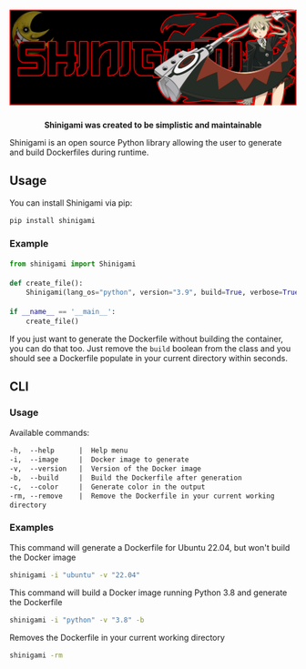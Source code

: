 <h1 align="center">
    <img src="https://raw.githubusercontent.com/azazelm3dj3d/shinigami/main/assets/shinigami_logo.png" />
</h1>

<p align="center">
    <b>Shinigami was created to be simplistic and maintainable</b>
</p>

Shinigami is an open source Python library allowing the user to generate and build Dockerfiles during runtime.

## Usage

You can install Shinigami via pip:

```bash
pip install shinigami
```

### Example

```python
from shinigami import Shinigami

def create_file():
    Shinigami(lang_os="python", version="3.9", build=True, verbose=True, color=True).generate_dockerfile()

if __name__ == '__main__':
    create_file()
```

If you just want to generate the Dockerfile without building the container, you can do that too. Just remove the `build` boolean from the class and you should see a Dockerfile populate in your current directory within seconds.

## CLI

### Usage

Available commands:

```
-h,  --help      |  Help menu
-i,  --image     |  Docker image to generate
-v,  --version   |  Version of the Docker image
-b,  --build     |  Build the Dockerfile after generation
-c,  --color     |  Generate color in the output
-rm, --remove    |  Remove the Dockerfile in your current working directory
```

### Examples

This command will generate a Dockerfile for Ubuntu 22.04, but won't build the Docker image
```bash
shinigami -i "ubuntu" -v "22.04"
```

This command will build a Docker image running Python 3.8 and generate the Dockerfile
```bash
shinigami -i "python" -v "3.8" -b
```

Removes the Dockerfile in your current working directory
```bash
shinigami -rm
```